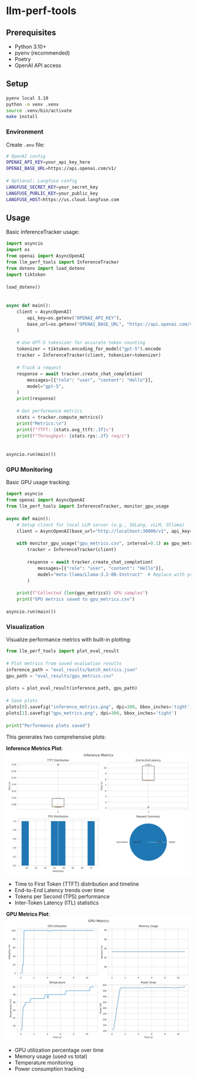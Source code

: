 # llm-perf-tools

## Prerequisites

- Python 3.10+
- pyenv (recommended)
- Poetry
- OpenAI API access

## Setup

```bash
pyenv local 3.10
python -m venv .venv
source .venv/bin/activate
make install
```

### Environment

Create `.env` file:

```bash
# OpenAI config
OPENAI_API_KEY=your_api_key_here
OPENAI_BASE_URL=https://api.openai.com/v1/

# Optional: Langfuse config
LANGFUSE_SECRET_KEY=your_secret_key
LANGFUSE_PUBLIC_KEY=your_public_key
LANGFUSE_HOST=https://us.cloud.langfuse.com
```

## Usage

Basic InferenceTracker usage:

```python
import asyncio
import os
from openai import AsyncOpenAI
from llm_perf_tools import InferenceTracker
from dotenv import load_dotenv
import tiktoken

load_dotenv()


async def main():
    client = AsyncOpenAI(
        api_key=os.getenv("OPENAI_API_KEY"),
        base_url=os.getenv("OPENAI_BASE_URL", "https://api.openai.com/v1"),
    )

    # Use GPT-5 tokenizer for accurate token counting
    tokenizer = tiktoken.encoding_for_model("gpt-5").encode
    tracker = InferenceTracker(client, tokenizer=tokenizer)

    # Track a request
    response = await tracker.create_chat_completion(
        messages=[{"role": "user", "content": "Hello"}],
        model="gpt-5",
    )
    print(response)

    # Get performance metrics
    stats = tracker.compute_metrics()
    print("Metrics:\n")
    print(f"TTFT: {stats.avg_ttft:.3f}s")
    print(f"Throughput: {stats.rps:.2f} req/s")


asyncio.run(main())

```

### GPU Monitoring

Basic GPU usage tracking:

```python
import asyncio
from openai import AsyncOpenAI
from llm_perf_tools import InferenceTracker, monitor_gpu_usage

async def main():
    # Setup client for local LLM server (e.g., SGLang, vLLM, Ollama)
    client = AsyncOpenAI(base_url="http://localhost:30000/v1", api_key="None")
    
    with monitor_gpu_usage("gpu_metrics.csv", interval=0.1) as gpu_metrics:
        tracker = InferenceTracker(client)
        
        response = await tracker.create_chat_completion(
            messages=[{"role": "user", "content": "Hello"}],
            model="meta-llama/Llama-3.2-8B-Instruct"  # Replace with your model
        )
    
    print(f"Collected {len(gpu_metrics)} GPU samples")
    print("GPU metrics saved to gpu_metrics.csv")

asyncio.run(main())
```

### Visualization

Visualize performance metrics with built-in plotting:

```python
from llm_perf_tools import plot_eval_result

# Plot metrics from saved evaluation results
inference_path = "eval_results/batch_metrics.json"
gpu_path = "eval_results/gpu_metrics.csv"

plots = plot_eval_result(inference_path, gpu_path)

# Save plots
plots[0].savefig("inference_metrics.png", dpi=300, bbox_inches='tight')
plots[1].savefig("gpu_metrics.png", dpi=300, bbox_inches='tight')

print("Performance plots saved")
```

This generates two comprehensive plots:

**Inference Metrics Plot**:
![Inference Metrics](figures/inference_metrics.png)

- Time to First Token (TTFT) distribution and timeline
- End-to-End Latency trends over time
- Tokens per Second (TPS) performance
- Inter-Token Latency (ITL) statistics

**GPU Metrics Plot**:
![GPU Metrics](figures/gpu_metrics.png)

- GPU utilization percentage over time
- Memory usage (used vs total)
- Temperature monitoring
- Power consumption tracking
